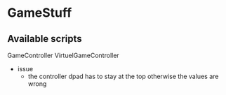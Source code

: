 # GameStuff

## Available scripts

GameController
VirtuelGameController
* issue
  * the controller dpad has to stay at the top otherwise the values are wrong
